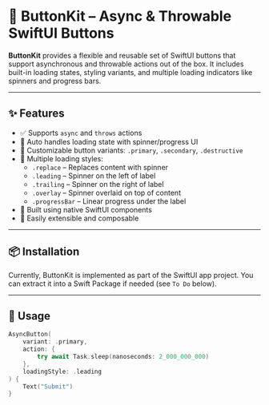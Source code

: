 # 🔘 ButtonKit – Async & Throwable SwiftUI Buttons

**ButtonKit** provides a flexible and reusable set of SwiftUI buttons that support asynchronous and throwable actions out of the box. It includes built-in loading states, styling variants, and multiple loading indicators like spinners and progress bars.

---

## ✨ Features

- ✅ Supports `async` and `throws` actions
- 🔄 Auto handles loading state with spinner/progress UI
- 🎨 Customizable button variants: `.primary`, `.secondary`, `.destructive`
- 📍 Multiple loading styles:
  - `.replace` – Replaces content with spinner
  - `.leading` – Spinner on the left of label
  - `.trailing` – Spinner on the right of label
  - `.overlay` – Spinner overlaid on top of content
  - `.progressBar` – Linear progress under the label
- 🧱 Built using native SwiftUI components
- 🧰 Easily extensible and composable

---

## 📦 Installation

Currently, ButtonKit is implemented as part of the SwiftUI app project. You can extract it into a Swift Package if needed (see `To Do` below).

---

## 🚀 Usage

```swift
AsyncButton(
    variant: .primary,
    action: {
        try await Task.sleep(nanoseconds: 2_000_000_000)
    },
    loadingStyle: .leading
) {
    Text("Submit")
}
